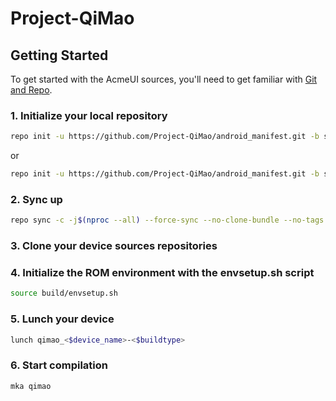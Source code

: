 # Project-QiMao

## Getting Started

To get started with the AcmeUI sources, you'll need to get
familiar with [Git and Repo](https://source.android.com/setup/build/downloading).

### 1. Initialize your local repository
```bash
repo init -u https://github.com/Project-QiMao/android_manifest.git -b seagull
```
or
```bash
repo init -u https://github.com/Project-QiMao/android_manifest.git -b seagull --depth=1
```

### 2. Sync up
```bash
repo sync -c -j$(nproc --all) --force-sync --no-clone-bundle --no-tags
```

### 3. Clone your device sources repositories

### 4. Initialize the ROM environment with the envsetup.sh script
```bash
source build/envsetup.sh
```

### 5. Lunch your device
```bash
lunch qimao_<$device_name>-<$buildtype>
```

### 6. Start compilation
```bash
mka qimao
```